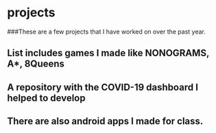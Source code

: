 # projects

###These are a few projects that I have worked on over the past year.
## List includes games I made like NONOGRAMS, A*, 8Queens
## A repository with the COVID-19 dashboard I helped to develop
## There are also android apps I made for class.
